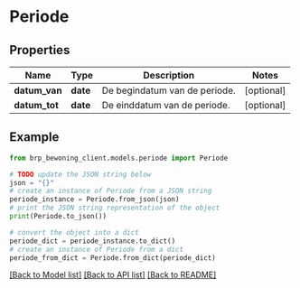 # Periode


## Properties

Name | Type | Description | Notes
------------ | ------------- | ------------- | -------------
**datum_van** | **date** | De begindatum van de periode.  | [optional] 
**datum_tot** | **date** | De einddatum van de periode.  | [optional] 

## Example

```python
from brp_bewoning_client.models.periode import Periode

# TODO update the JSON string below
json = "{}"
# create an instance of Periode from a JSON string
periode_instance = Periode.from_json(json)
# print the JSON string representation of the object
print(Periode.to_json())

# convert the object into a dict
periode_dict = periode_instance.to_dict()
# create an instance of Periode from a dict
periode_from_dict = Periode.from_dict(periode_dict)
```
[[Back to Model list]](../README.md#documentation-for-models) [[Back to API list]](../README.md#documentation-for-api-endpoints) [[Back to README]](../README.md)


